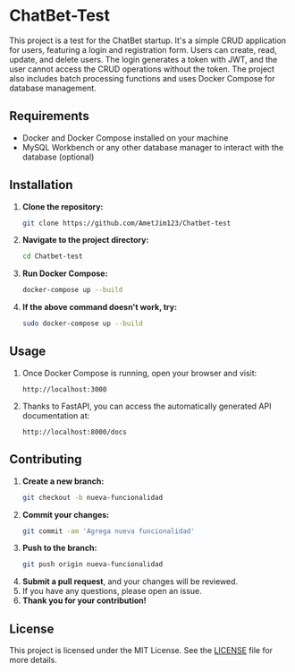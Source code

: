 # ChatBet-Test

This project is a test for the ChatBet startup. It's a simple CRUD application for users, featuring a login and registration form. Users can create, read, update, and delete users. The login generates a token with JWT, and the user cannot access the CRUD operations without the token. The project also includes batch processing functions and uses Docker Compose for database management.

## Requirements

- Docker and Docker Compose installed on your machine
- MySQL Workbench or any other database manager to interact with the database (optional)

## Installation

1. **Clone the repository:**
    ```bash
    git clone https://github.com/AmetJim123/Chatbet-test
    ```
2. **Navigate to the project directory:**
    ```bash
    cd Chatbet-test
    ```
3. **Run Docker Compose:**
    ```bash
    docker-compose up --build
    ```
4. **If the above command doesn't work, try:**
    ```bash
    sudo docker-compose up --build
    ```

## Usage

1. Once Docker Compose is running, open your browser and visit:
    ```
    http://localhost:3000
    ```
2. Thanks to FastAPI, you can access the automatically generated API documentation at:
    ```
    http://localhost:8000/docs
    ```

## Contributing

1. **Create a new branch:**
    ```bash
    git checkout -b nueva-funcionalidad
    ```
2. **Commit your changes:**
    ```bash
    git commit -am 'Agrega nueva funcionalidad'
    ```
3. **Push to the branch:**
    ```bash
    git push origin nueva-funcionalidad
    ```
4. **Submit a pull request**, and your changes will be reviewed.
5. If you have any questions, please open an issue.
6. **Thank you for your contribution!**

## License

This project is licensed under the MIT License. See the [LICENSE](LICENSE) file for more details.
